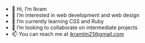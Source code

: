- 👋 Hi, I’m Ikram
- 👀 I’m interested in web development and web design
- 🌱 I’m currently learning CSS and Ruby
- 💞️ I’m looking to collaborate on intermediate projects  
- 📫 You can reach me at ikramlm21@gmail.com

<!---
IkramLM/IkramLM is a ✨ special ✨ repository because its `README.md` (this file) appears on your GitHub profile.
You can click the Preview link to take a look at your changes.
--->      
